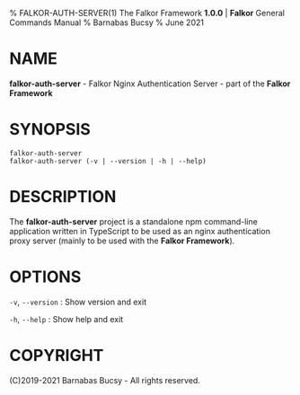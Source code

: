 % FALKOR-AUTH-SERVER(1) The Falkor Framework **1.0.0** | **Falkor** General Commands Manual
% Barnabas Bucsy
% June 2021

# NAME

**falkor-auth-server** - Falkor Nginx Authentication Server - part of the **Falkor Framework**

# SYNOPSIS

```
falkor-auth-server
falkor-auth-server (-v | --version | -h | --help)
```

# DESCRIPTION

The **falkor-auth-server** project is a standalone npm command-line application written in TypeScript to be used as an nginx authentication proxy server (mainly to be used with the **Falkor Framework**).

# OPTIONS

`-v`, `--version`
:   Show version and exit

`-h`, `--help`
:   Show help and exit

# COPYRIGHT

(C)2019-2021 Barnabas Bucsy - All rights reserved.
